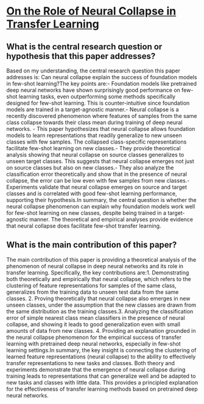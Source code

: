 # [On the Role of Neural Collapse in Transfer Learning](https://arxiv.org/abs/2112.15121v2)

## What is the central research question or hypothesis that this paper addresses?

Based on my understanding, the central research question this paper addresses is: Can neural collapse explain the success of foundation models in few-shot learning?The key points are:- Foundation models like pretrained deep neural networks have shown surprisingly good performance on few-shot learning tasks, even outperforming some methods specifically designed for few-shot learning. This is counter-intuitive since foundation models are trained in a target-agnostic manner.- Neural collapse is a recently discovered phenomenon where features of samples from the same class collapse towards their class mean during training of deep neural networks. - This paper hypothesizes that neural collapse allows foundation models to learn representations that readily generalize to new unseen classes with few samples. The collapsed class-specific representations facilitate few-shot learning on new classes.- They provide theoretical analysis showing that neural collapse on source classes generalizes to unseen target classes. This suggests that neural collapse emerges not just on source classes but also on new classes.- They also analyze the classification error theoretically and show that in the presence of neural collapse, the error can be low even with few samples from new classes.- Experiments validate that neural collapse emerges on source and target classes and is correlated with good few-shot learning performance, supporting their hypothesis.In summary, the central question is whether the neural collapse phenomenon can explain why foundation models work well for few-shot learning on new classes, despite being trained in a target-agnostic manner. The theoretical and empirical analyses provide evidence that neural collapse does facilitate few-shot transfer learning.


## What is the main contribution of this paper?

The main contribution of this paper is providing a theoretical analysis of the phenomenon of neural collapse in deep neural networks and its role in transfer learning. Specifically, the key contributions are:1. Demonstrating both theoretically and empirically that neural collapse, which refers to the clustering of feature representations for samples of the same class, generalizes from the training data to unseen test data from the same classes. 2. Proving theoretically that neural collapse also emerges in new unseen classes, under the assumption that the new classes are drawn from the same distribution as the training classes.3. Analyzing the classification error of simple nearest class mean classifiers in the presence of neural collapse, and showing it leads to good generalization even with small amounts of data from new classes. 4. Providing an explanation grounded in the neural collapse phenomenon for the empirical success of transfer learning with pretrained deep neural networks, especially in few-shot learning settings.In summary, the key insight is connecting the clustering of learned feature representations (neural collapse) to the ability to effectively transfer representations to new tasks and classes. Both theory and experiments demonstrate that the emergence of neural collapse during training leads to representations that can generalize well and be adapted to new tasks and classes with little data. This provides a principled explanation for the effectiveness of transfer learning methods based on pretrained deep neural networks.
